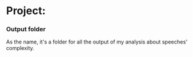# Project: 
### Output folder

As the name, it's a folder for all the output of my analysis about speeches' complexity.

